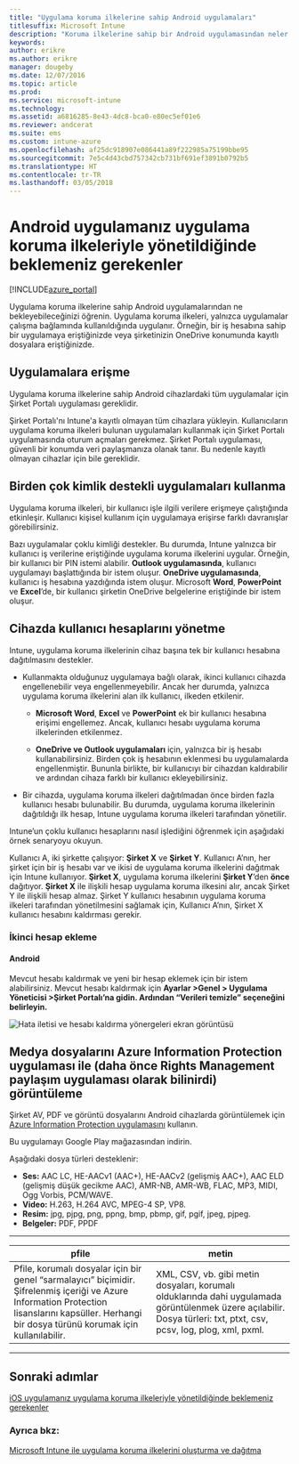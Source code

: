 ```yaml
---
title: "Uygulama koruma ilkelerine sahip Android uygulamaları"
titlesuffix: Microsoft Intune
description: "Koruma ilkelerine sahip bir Android uygulamasından neler bekleyebileceğinizi öğrenin."
keywords: 
author: erikre
ms.author: erikre
manager: dougeby
ms.date: 12/07/2016
ms.topic: article
ms.prod: 
ms.service: microsoft-intune
ms.technology: 
ms.assetid: a6816285-8e43-4dc8-bca0-e80ec5ef01e6
ms.reviewer: andcerat
ms.suite: ems
ms.custom: intune-azure
ms.openlocfilehash: af25dc918907e086441a89f222985a75199bbe95
ms.sourcegitcommit: 7e5c4d43cbd757342cb731bf691ef3891b0792b5
ms.translationtype: HT
ms.contentlocale: tr-TR
ms.lasthandoff: 03/05/2018
---
```

# <a name="what-to-expect-when-your-android-app-is-managed-by-app-protection-policies"></a>Android uygulamanız uygulama koruma ilkeleriyle yönetildiğinde beklemeniz gerekenler 

[!INCLUDE[azure_portal](./includes/azure_portal.md)]

Uygulama koruma ilkelerine sahip Android uygulamalarından ne bekleyebileceğinizi öğrenin. Uygulama koruma ilkeleri, yalnızca uygulamalar çalışma bağlamında kullanıldığında uygulanır. Örneğin, bir iş hesabına sahip bir uygulamaya eriştiğinizde veya şirketinizin OneDrive konumunda kayıtlı dosyalara eriştiğinizde.
##  <a name="accessing-apps"></a>Uygulamalara erişme

Uygulama koruma ilkelerine sahip Android cihazlardaki tüm uygulamalar için Şirket Portalı uygulaması gereklidir.

Şirket Portalı'nı Intune'a kayıtlı olmayan tüm cihazlara yükleyin. Kullanıcıların uygulama koruma ilkeleri bulunan uygulamaları kullanmak için Şirket Portalı uygulamasında oturum açmaları gerekmez.
Şirket Portalı uygulaması, güvenli bir konumda veri paylaşmanıza olanak tanır. Bu nedenle kayıtlı olmayan cihazlar için bile gereklidir.


##  <a name="using-apps-with-multi-identity-support"></a>Birden çok kimlik destekli uygulamaları kullanma

Uygulama koruma ilkeleri, bir kullanıcı işle ilgili verilere erişmeye çalıştığında etkinleşir.  Kullanıcı kişisel kullanım için uygulamaya erişirse farklı davranışlar görebilirsiniz.

Bazı uygulamalar çoklu kimliği destekler. Bu durumda, Intune yalnızca bir kullanıcı iş verilerine eriştiğinde uygulama koruma ilkelerini uygular.  Örneğin, bir kullanıcı bir PIN istemi alabilir.  **Outlook uygulamasında**, kullanıcı uygulamayı başlattığında bir istem oluşur. **OneDrive uygulamasında**, kullanıcı iş hesabına yazdığında istem oluşur.  Microsoft **Word**, **PowerPoint** ve **Excel**’de, bir kullanıcı şirketin OneDrive belgelerine eriştiğinde bir istem oluşur.
##  <a name="managing-user-accounts-on-the-device"></a>Cihazda kullanıcı hesaplarını yönetme

Intune, uygulama koruma ilkelerinin cihaz başına tek bir kullanıcı hesabına dağıtılmasını destekler.

* Kullanmakta olduğunuz uygulamaya bağlı olarak, ikinci kullanıcı cihazda engellenebilir veya engellenmeyebilir. Ancak her durumda, yalnızca uygulama koruma ilkelerini alan ilk kullanıcı, ilkeden etkilenir.

  * **Microsoft Word**, **Excel** ve **PowerPoint** ek bir kullanıcı hesabına erişimi engellemez. Ancak, kullanıcı hesabı uygulama koruma ilkelerinden etkilenmez.

  * **OneDrive ve Outlook uygulamaları** için, yalnızca bir iş hesabı kullanabilirsiniz.  Birden çok iş hesabının eklenmesi bu uygulamalarda engellenmiştir.  Bununla birlikte, bir kullanıcıyı bir cihazdan kaldırabilir ve ardından cihaza farklı bir kullanıcı ekleyebilirsiniz.


* Bir cihazda, uygulama koruma ilkeleri dağıtılmadan önce birden fazla kullanıcı hesabı bulunabilir. Bu durumda, uygulama koruma ilkelerinin dağıtıldığı ilk hesap, Intune uygulama koruma ilkeleri tarafından yönetilir.


Intune’un çoklu kullanıcı hesaplarını nasıl işlediğini öğrenmek için aşağıdaki örnek senaryoyu okuyun.

Kullanıcı A, iki şirkette çalışıyor: **Şirket X** ve **Şirket Y**. Kullanıcı A’nın, her şirket için bir iş hesabı var ve ikisi de uygulama koruma ilkelerini dağıtmak için Intune kullanıyor. **Şirket X**, uygulama koruma ilkelerini **Şirket Y**’den **önce** dağıtıyor. **Şirket X** ile ilişkili hesap uygulama koruma ilkesini alır, ancak Şirket Y ile ilişkili hesap almaz. Şirket Y kullanıcı hesabının uygulama koruma ilkeleri tarafından yönetilmesini sağlamak için, Kullanıcı A’nın, Şirket X kullanıcı hesabını kaldırması gerekir.
### <a name="adding-a-second-account"></a>İkinci hesap ekleme
####  <a name="android"></a>Android
Mevcut hesabı kaldırmak ve yeni bir hesap eklemek için bir istem alabilirsiniz.  Mevcut hesabı kaldırmak için **Ayarlar &gt;Genel &gt; Uygulama Yöneticisi &gt;Şirket Portalı’na gidin. Ardından “Verileri temizle” seçeneğini belirleyin.**

![Hata iletisi ve hesabı kaldırma yönergeleri ekran görüntüsü](./media/android-switch-user.png)

##  <a name="viewing-media-files-with-the-azure-information-protection-app-previously-known-as-rights-management-sharing-app"></a>Medya dosyalarını Azure Information Protection uygulaması ile (daha önce Rights Management paylaşım uygulaması olarak bilinirdi) görüntüleme
Şirket AV, PDF ve görüntü dosyalarını Android cihazlarda görüntülemek için [Azure Information Protection uygulamasını](https://play.google.com/store/apps/details?id=com.microsoft.ipviewer) kullanın.

Bu uygulamayı Google Play mağazasından indirin.  

Aşağıdaki dosya türleri desteklenir:

* **Ses:** AAC LC, HE-AACv1 (AAC+), HE-AACv2 (gelişmiş AAC+), AAC ELD (gelişmiş düşük gecikme AAC), AMR-NB, AMR-WB, FLAC, MP3, MIDI, Ogg Vorbis, PCM/WAVE.
* **Video:** H.263, H.264 AVC, MPEG-4 SP, VP8.
* **Resim:** jpg, pjpg, png, ppng, bmp, pbmp, gif, pgif, jpeg, pjpeg.
* **Belgeler:** PDF, PPDF

------------
|**pfile**|**metin**|
|----|----|
|Pfile, korumalı dosyalar için bir genel “sarmalayıcı” biçimidir. Şifrelenmiş içeriği ve Azure Information Protection lisanslarını kapsüller. Herhangi bir dosya türünü korumak için kullanılabilir.|XML, CSV, vb. gibi metin dosyaları, korumalı olduklarında dahi uygulamada görüntülenmek üzere açılabilir. Dosya türleri: txt, ptxt, csv, pcsv, log, plog, xml, pxml.|
---------------
## <a name="next-steps"></a>Sonraki adımlar
[iOS uygulamanız uygulama koruma ilkeleriyle yönetildiğinde beklemeniz gerekenler](app-protection-enabled-apps-ios.md)

### <a name="see-also"></a>Ayrıca bkz:
[Microsoft Intune ile uygulama koruma ilkelerini oluşturma ve dağıtma](app-protection-policies.md)
